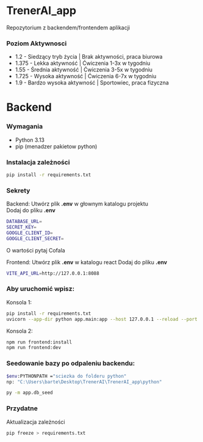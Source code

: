 # TrenerAI_app
Repozytorium z backendem/frontendem aplikacji

### Poziom Aktywnosci
- 1.2 -	Siedzący tryb życia	| Brak aktywności, praca biurowa
- 1.375 - Lekka aktywność	| Ćwiczenia 1-3x w tygodniu
- 1.55 - Średnia aktywność |	Ćwiczenia 3-5x w tygodniu
- 1.725 - Wysoka aktywność  |	Ćwiczenia 6-7x w tygodniu
- 1.9 -	Bardzo wysoka aktywność |	Sportowiec, praca fizyczna

# Backend
### Wymagania
- Python 3.13
- pip (menadzer pakietow python)

### Instalacja zależności

```bash 
pip install -r requirements.txt
```

### Sekrety
Backend:
Utwórz plik **.env** w głownym katalogu projektu  
Dodaj do pliku **.env** 
```bash
DATABASE_URL=
SECRET_KEY=
GOOGLE_CLIENT_ID=
GOOGLE_CLIENT_SECRET=
```
O wartości pytaj Cofala  

Frontend:
Utwórz plik **.env** w katalogu react
Dodaj do pliku **.env**
```bash
VITE_API_URL=http://127.0.0.1:8088
```  

### Aby uruchomić wpisz:
Konsola 1:
```bash
pip install -r requirements.txt
uvicorn --app-dir python app.main:app --host 127.0.0.1 --reload --port 8088
```
Konsola 2:
```bash
npm run frontend:install
npm run frontend:dev
```

### Seedowanie bazy po odpaleniu backendu:

```bash
$env:PYTHONPATH ="sciezka do folderu python"
np: "C:\Users\barte\Desktop\TrenerAI\TrenerAI_app\python"

py -m app.db_seed
```

### Przydatne

Aktualizacja zależności
```bash
pip freeze > requirements.txt
```